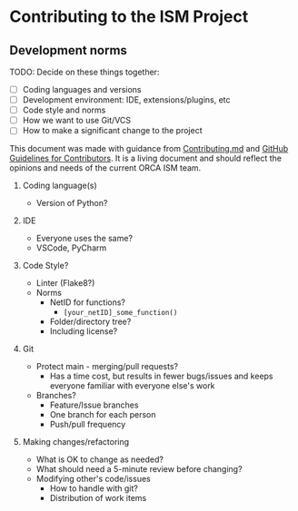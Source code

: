 # Contributing to the ISM Project #

## Development norms ##

<section>
TODO: Decide on these things together:

- [ ] Coding languages and versions
- [ ] Development environment: IDE, extensions/plugins, etc
- [ ] Code style and norms
- [ ] How we want to use Git/VCS
- [ ] How to make a significant change to the project
</section>

This document was made with guidance from [Contributing.md](https://contributing.md) and [GitHub Guidelines for Contributors](https://docs.github.com/en/communities/setting-up-your-project-for-healthy-contributions/setting-guidelines-for-repository-contributors). It is a living document and should reflect the opinions and needs of the current ORCA ISM team.

1. Coding language(s)
    - Version of Python?
2. IDE
    - Everyone uses the same?
    - VSCode, PyCharm
3. Code Style?
    - Linter (Flake8?)
    - Norms
        - NetID for functions?
            - ```[your_netID]_some_function()```
        - Folder/directory tree?
        - Including license?
4. Git
    - Protect main - merging/pull requests?
        - Has a time cost, but results in fewer bugs/issues and keeps everyone familiar with everyone else's work
    - Branches?
        - Feature/Issue branches
        - One branch for each person
        - Push/pull frequency

5. Making changes/refactoring
    - What is OK to change as needed?
    - What should need a 5-minute review before changing?
    - Modifying other's code/issues
        - How to handle with git?
        - Distribution of work items
